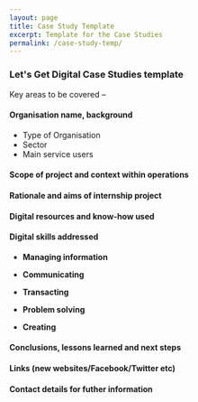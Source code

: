 ```yaml
---
layout: page
title: Case Study Template
excerpt: Template for the Case Studies
permalink: /case-study-temp/
---
```


### Let's Get Digital Case Studies template 

Key areas to be covered –  


#### Organisation name, background


* Type of Organisation
* Sector
* Main service users
   
    
#### Scope of project and context within operations



#### Rationale and aims of internship project



#### Digital resources and know-how used



#### Digital skills addressed


  * __Managing information__

  * __Communicating__

  * __Transacting__

  * __Problem solving__

  * __Creating__


#### Conclusions, lessons learned and next steps 



#### Links (new websites/Facebook/Twitter etc)



#### Contact details for futher information




